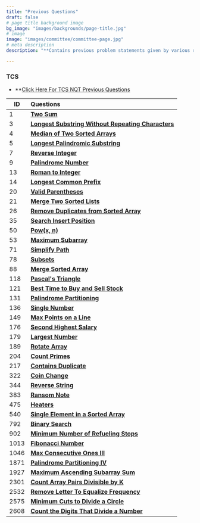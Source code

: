 ```yaml
---
title: "Previous Questions"
draft: false
# page title background image
bg_image: "images/backgrounds/page-title.jpg"
# image
image: "images/committee/committee-page.jpg"
# meta description
description: "**Contains previous problem statements given by various recruitors during their selection process.**"

---
```

### TCS
* **[Click Here For TCS NQT Previous Questions](https://drive.google.com/file/d/1Gbch30otFeSBtSJwc41PtKxhNlO5QMJi/view?usp=drivesdk)

| ID   | Questions                                                                                                                               |
|------|:-------------------------------------------------------------------------------------------------------------------------------------------------|
| 1    | **[Two Sum](https://leetcode.com/problems/two-sum/description/)**                                                                               |
| 3    | **[Longest Substring Without Repeating Characters](https://leetcode.com/problems/longest-substring-without-repeating-characters/description/)** |
| 4    | **[Median of Two Sorted Arrays](https://leetcode.com/problems/median-of-two-sorted-arrays/description/)**                                       |
| 5    | **[Longest Palindromic Substring](https://leetcode.com/problems/longest-palindromic-substring/description/)**                                   |
| 7    | **[Reverse Integer](https://leetcode.com/problems/reverse-integer/description/)**                                                               |
| 9    | **[Palindrome Number](https://leetcode.com/problems/palindrome-number/description/)**                                                           |
| 13   | **[Roman to Integer](https://leetcode.com/problems/roman-to-integer/description/)**                                                             |
| 14   | **[Longest Common Prefix](https://leetcode.com/problems/longest-common-prefix/description/)**                                                   |
| 20   | **[Valid Parentheses](https://leetcode.com/problems/valid-parentheses/description/)**                                                           |
| 21   | **[Merge Two Sorted Lists](https://leetcode.com/problems/merge-two-sorted-lists/description/)**                                                 |
| 26   | **[Remove Duplicates from Sorted Array](https://leetcode.com/problems/remove-duplicates-from-sorted-array/description/)**                       |
| 35   | **[Search Insert Position](https://leetcode.com/problems/search-insert-position/description/)**                                                 |
| 50   | **[Pow(x, n)](https://leetcode.com/problems/powx-n/description/)**                                                                              |
| 53   | **[Maximum Subarray](https://leetcode.com/problems/maximum-subarray/description/)**                                                             |
| 71   | **[Simplify Path](https://leetcode.com/problems/simplify-path/description/)**                                                                   |
| 78   | **[Subsets](https://leetcode.com/problems/subsets/description/)**                                                                               |
| 88   | **[Merge Sorted Array](https://leetcode.com/problems/merge-sorted-array/description/)**                                                         |
| 118  | **[Pascal's Triangle](https://leetcode.com/problems/pascals-triangle/description/)**                                                            |
| 121  | **[Best Time to Buy and Sell Stock](https://leetcode.com/problems/best-time-to-buy-and-sell-stock/description/)**                               |
| 131  | **[Palindrome Partitioning](https://leetcode.com/problems/palindrome-partitioning/description/)**                                               |
| 136  | **[Single Number](https://leetcode.com/problems/single-number/description/)**                                                                   |
| 149  | **[Max Points on a Line](https://leetcode.com/problems/max-points-on-a-line/description/)**                                                     |
| 176  | **[Second Highest Salary](https://leetcode.com/problems/second-highest-salary/description/)**                                                   |
| 179  | **[Largest Number](https://leetcode.com/problems/largest-number/description/)**                                                                 |
| 189  | **[Rotate Array](https://leetcode.com/problems/rotate-array/description/)**                                                                     |
| 204  | **[Count Primes](https://leetcode.com/problems/count-primes/description/)**                                                                     |
| 217  | **[Contains Duplicate](https://leetcode.com/problems/contains-duplicate/description/)**                                                         |
| 322  | **[Coin Change](https://leetcode.com/problems/coin-change/description/)**                                                                       |
| 344  | **[Reverse String](https://leetcode.com/problems/reverse-string/description/)**                                                                 |
| 383  | **[Ransom Note](https://leetcode.com/problems/ransom-note/description/)**                                                                       |
| 475  | **[Heaters](https://leetcode.com/problems/heaters/description/)**                                                                               |
| 540  | **[Single Element in a Sorted Array](https://leetcode.com/problems/single-element-in-a-sorted-array/description/)**                             |
| 792  | **[Binary Search](https://leetcode.com/problems/binary-search/description/)**                                                                   |
| 902  | **[Minimum Number of Refueling Stops](https://leetcode.com/problems/minimum-number-of-refueling-stops/description/)**                           |
| 1013 | **[Fibonacci Number](https://leetcode.com/problems/fibonacci-number/description/)**                                                             |
| 1046 | **[Max Consecutive Ones III](https://leetcode.com/problems/max-consecutive-ones-iii/description/)**                                             |
| 1871 | **[Palindrome Partitioning IV](https://leetcode.com/problems/palindrome-partitioning-iv/description/)**                                         |
| 1927 | **[Maximum Ascending Subarray Sum](https://leetcode.com/problems/maximum-ascending-subarray-sum/description/)**                                 |
| 2301 | **[Count Array Pairs Divisible by K](https://leetcode.com/problems/count-array-pairs-divisible-by-k/description/)**                             |
| 2532 | **[Remove Letter To Equalize Frequency](https://leetcode.com/problems/remove-letter-to-equalize-frequency/description/)**                       |
| 2575 | **[Minimum Cuts to Divide a Circle](https://leetcode.com/problems/minimum-cuts-to-divide-a-circle/description/)**                               |
| 2608 | **[Count the Digits That Divide a Number](https://leetcode.com/problems/count-the-digits-that-divide-a-number/description/)**                   |
